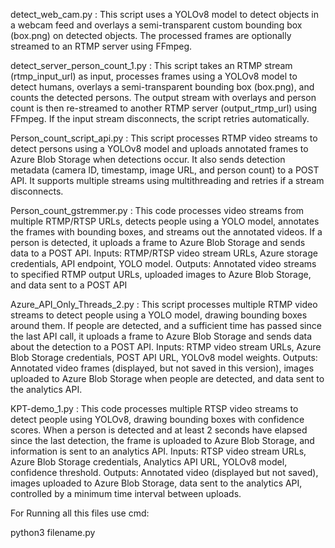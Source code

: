 
detect_web_cam.py   :   This script uses a YOLOv8 model to detect objects in a webcam feed and overlays a semi-transparent custom bounding box (box.png) on detected objects. The processed frames are optionally streamed to an RTMP server using FFmpeg.


detect_server_person_count_1.py  :  This script takes an RTMP stream (rtmp_input_url) as input, processes frames using a YOLOv8 model to detect humans, overlays a semi-transparent bounding box (box.png), and counts the detected persons. The output stream with overlays and person count is then re-streamed to another RTMP server (output_rtmp_url) using FFmpeg. If the input stream disconnects, the script retries automatically.


Person_count_script_api.py :  This script processes RTMP video streams to detect persons using a YOLOv8 model and uploads annotated frames to Azure Blob Storage when detections occur. It also sends detection metadata (camera ID, timestamp, image URL, and person count) to a POST API. It supports multiple streams using multithreading and retries if a stream disconnects.


Person_count_gstremmer.py  : This code processes video streams from multiple RTMP/RTSP URLs, detects people using a YOLO model, annotates the frames with bounding boxes, and streams out the annotated videos. If a person is detected, it uploads a frame to Azure Blob Storage and sends data to a POST API.  Inputs: RTMP/RTSP video stream URLs, Azure storage credentials, API endpoint, YOLO model. Outputs: Annotated video streams to specified RTMP output URLs, uploaded images to Azure Blob Storage, and data sent to a POST API


Azure_API_Only_Threads_2.py : This script processes multiple RTMP video streams to detect people using a YOLO model, drawing bounding boxes around them. If people are detected, and a sufficient time has passed since the last API call, it uploads a frame to Azure Blob Storage and sends data about the detection to a POST API. Inputs: RTMP video stream URLs, Azure Blob Storage credentials, POST API URL, YOLOv8 model weights.
Outputs: Annotated video frames (displayed, but not saved in this version), images uploaded to Azure Blob Storage when people are detected, and data sent to the analytics API.


KPT-demo_1.py : This code processes multiple RTSP video streams to detect people using YOLOv8, drawing bounding boxes with confidence scores. When a person is detected and at least 2 seconds have elapsed since the last detection, the frame is uploaded to Azure Blob Storage, and information is sent to an analytics API.
Inputs: RTSP video stream URLs, Azure Blob Storage credentials, Analytics API URL, YOLOv8 model, confidence threshold.
Outputs: Annotated video (displayed but not saved), images uploaded to Azure Blob Storage, data sent to the analytics API, controlled by a minimum time interval between uploads.



For Running all this files use cmd:

python3 filename.py

